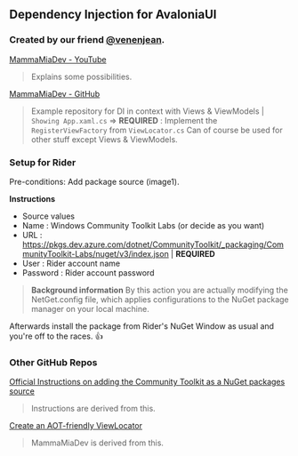 ## Dependency Injection for AvaloniaUI
### Created by our friend [@venenjean](https://github.com/VenenJean).
[MammaMiaDev - YouTube](https://www.youtube.com/watch?v=q6lFGr2DeHQ&t=199s)
> Explains some possibilities.

[MammaMiaDev - GitHub](https://github.com/MammaMiaDev/avaloniaui-the-series/blob/main/AvaloniaApplication/App.axaml.cs)
> Example repository for DI in context with Views & ViewModels | `Showing App.xaml.cs`
> => **REQUIRED** : Implement the `RegisterViewFactory` from `ViewLocator.cs`
> Can of course be used for other stuff except Views & ViewModels.
### Setup for Rider
Pre-conditions: Add package source (image1).

**Instructions**
- Source values
 - Name : Windows Community Toolkit Labs (or decide as you want)
 - URL : https://pkgs.dev.azure.com/dotnet/CommunityToolkit/_packaging/CommunityToolkit-Labs/nuget/v3/index.json | **REQUIRED**
 - User : Rider account name
 - Password : Rider account password

> **Background information**
> By this action you are actually modifying the NetGet.config file, which applies configurations to the NuGet package manager on your local machine.

Afterwards install the package from Rider's NuGet Window as usual and you're off to the races. 👍
### Other GitHub Repos
[Official Instructions on adding the Community Toolkit as a NuGet packages source](https://github.com/CommunityToolkit/WindowsCommunityToolkit/wiki/Preview-Packages#toolkit-labs-)
> Instructions are derived from this.

[Create an AOT-friendly ViewLocator](https://github.com/stevemonaco/AvaloniaViewModelFirstDemos?tab=readme-ov-file)
> MammaMiaDev is derived from this.
